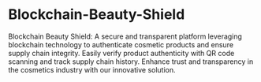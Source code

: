 # Blockchain-Beauty-Shield
Blockchain Beauty Shield: A secure and transparent platform leveraging blockchain technology to authenticate cosmetic products and ensure supply chain integrity. Easily verify product authenticity with QR code scanning and track supply chain history. Enhance trust and transparency in the cosmetics industry with our innovative solution.
